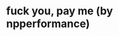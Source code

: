 <!--
id: 9541795863
link: http://tumblr.atmos.org/post/9541795863/fuck-you-pay-me-by-npperformance
slug: fuck-you-pay-me-by-npperformance
date: Mon Aug 29 2011 03:45:02 GMT-0700 (PDT)
publish: 2011-08-029
tags: 
title: fuck you, pay me (by npperformance)
-->


fuck you, pay me (by npperformance)
===================================



